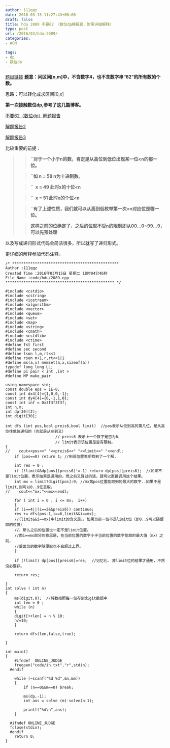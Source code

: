 ```yaml
---
author: 111qqz
date: 2016-03-15 11:27:43+00:00
draft: false
title: hdu 2089 不要62 （数位dp模板题，附带详细解释）
type: post
url: /2016/03/hdu-2089/
categories:
- ACM

tags:
- dp
- 数位dp
---
```


[题目链接](http://acm.hdu.edu.cn/showproblem.php?pid=2089)
**题意：问区间[n,m]中，不含数字4，也不含数字串“62”的所有数的个数。**

思路：可以转化成求区间[0,x]

**第一次接触数位dp,参考了这几篇博客。**

[不要62（数位dp）解题报告](http://m.blog.csdn.net/article/details?id=44082929)

[解题报告2](http://www.tuicool.com/articles/VF3yQ3)

[解题报告3](http://blog.csdn.net/qian99/article/details/18924495)

比较重要的前提：


<blockquote>

> 
> **¨对于一个小于n的数，肯定是从高位到低位出现某一位<n的那一位。**
> 
> 

> 
> **¨如 n = 58 n为十进制数。**
> 
> 

> 
> **¨  x = 49 此时x的十位<n**
> 
> 

> 
> **¨  x = 51 此时x的个位<n**
> 
> 

> 
> **¨有了上述性质，我们就可以从高到低枚举第一次<n对应位是哪一位。**
> 
> 

> 
> **这样之前的位确定了，之后的位就不受n的限制即从00...0~99...9，可以先预处理**
> 
> </blockquote>







以及写成递归形式代码会简洁很多，所以就写了递归形式。




更详细的解释参加代码注释。









    
    /* ***********************************************
    Author :111qqz
    Created Time :2016年03月15日 星期二 18时04分46秒
    File Name :code/hdu/2089.cpp
    ************************************************ */
    
    #include <cstdio>
    #include <cstring>
    #include <iostream>
    #include <algorithm>
    #include <vector>
    #include <queue>
    #include <set>
    #include <map>
    #include <string>
    #include <cmath>
    #include <cstdlib>
    #include <ctime>
    #define fst first
    #define sec second
    #define lson l,m,rt<<1
    #define rson m+1,r,rt<<1|1
    #define ms(a,x) memset(a,x,sizeof(a))
    typedef long long LL;
    #define pi pair < int ,int >
    #define MP make_pair
    
    using namespace std;
    const double eps = 1E-8;
    const int dx4[4]={1,0,0,-1};
    const int dy4[4]={0,-1,1,0};
    const int inf = 0x3f3f3f3f;
    int n,m;
    int dp[30][2];
    int digit[30];
    
    int dfs (int pos,bool preis6,bool limit)  //pos表示从低到高的第几位，是从高位往低位递归的（也就是从左到又）
    					  // preis6 表示上一个数字是否为6，
    					  // limit表示该位置是否有限制。
    {
    //    cout<<pos<<" "<<preis6<<" "<<limit<<" "<<endl;
        if (pos==0) return 1; //到该位置表明找到了一个解.
    
        int res = 0 ;
        if (!limit&&dp[pos][preis6]!=-1) return dp[pos][preis6];  //如果不是limit位置，表示结果是通用的，而之前又算过的话，就可以直接调用这个结果。
        int mx = limit?digit[pos]:9; //mx第pos位置能取到的最大的数字..如果不是limit,则可以0..9任意取。
    //    cout<<"mx:"<<mx<<endl;
        
        for ( int i = 0 ; i <= mx;  i++)
        {
    	if (i==4||(i==2&&preis6)) continue;
    	res += dfs(pos-1,i==6,limit&&i==mx); 
    	//(limit&&i==mx)中limit的含义是。。如果当前一位不是limit位（即0..9可以随便取的位置）
    	//，那么之后的位置也一定不是limit位置。
    	//而i==mx部分的意思是，在当前位置的数字小于当前位置的数字能取的最大值（mx）之前，
    	//后面位的数字随便取也不会超过上界。
        }
        
        if (!limit) dp[pos][preis6]=res;  //记忆化. 非limit位的结果才通用，不然没必要存。
    
        return res;
    
    }
    int solve ( int n)
    {
        ms(digit,0);  //将数按照每一位存到digit数组中
        int len = 0 ;
        while (n)
        {
    	digit[++len] = n % 10;
    	n/=10;
        }
    
        return dfs(len,false,true);
    
    }
    
    int main()
    {
    	#ifndef  ONLINE_JUDGE 
    	freopen("code/in.txt","r",stdin);
      #endif
    
    	while (~scanf("%d %d",&n,&m))
    	{
    	    if (n==0&&m==0) break;
    	    
    	    ms(dp,-1);
    	    int ans = solve (m)-solve(n-1);
    
    	    printf("%d\n",ans);
    	}
    
      #ifndef ONLINE_JUDGE  
      fclose(stdin);
      #endif
        return 0;
    }
    



